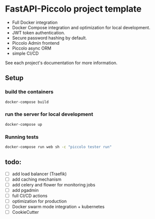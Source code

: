 # FastAPI-Piccolo project template
- Full Docker integration 
- Docker Compose integration and optimization for local development.
- JWT token authentication.
- Secure password hashing by default.
- Piccolo Admin frontend 
- Piccolo async ORM
- simple CI/CD


See each project's documentation for more information.


## Setup

### build the containers

```bash
docker-compose build
```
### run the server for local development

```bash
docker-compose up
```


### Running tests

```bash
docker-compose run web sh -c "piccolo tester run"
```


## todo:
  - [ ] add load balancer (Traefik)
  - [ ] add caching mechanism
  - [ ] add celery and flower for monitoring jobs
  - [ ] add pgadmin
  - [ ] full CI/CD actions
  - [ ] optimization for production
  - [ ] Docker swarm mode integration + kubernetes 
  - [ ] CookieCutter
